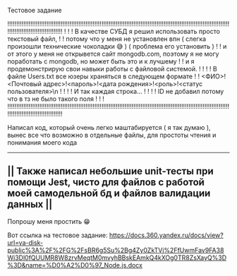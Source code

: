 Тестовое задание

!!!!!!!!!!!!!!!!!!!!!!!!!!!!!!!!!!!!!!!!!!!!!!!!!!!!!!!!!!!!!!!!!!!!!!!!!!!!!!!!!!!!!!!!!!!!!!!!!!!!!!!!!!!!!!!!!!!!!!!!!!!!!!!!!!!!!!!!!!!!!!!!!!!!!!!!!!!!
!                                                                                                                                                           !
!   В качестве СУБД я решил использовать просто текстовый файл,                                                                                             !
!   потому что у меня не установлен впн ( слегка произошли технические чоколадки 😅 ) ( проблема его установить )                                           !
!   и от этого у меня не открывется сайт mongodb.com, поэтому я не могу поработать с mongodb, но может быть это и к лучшему                                 !
!   и я продемонстрирую свои навыки работы с файловой системой.                                                                                             !
!                                                                                                                                                           !
!   В файле Users.txt все юзеры храняться в следующем формате                                                                                               !
!   <ФИО>!<Почтовый адрес>!<пароль>!<дата рождения>!<роль>!<статус пользователя>\n                                                                          ! 
!                                                                                                                                                           !
!   И так каждая строка...                                                                                                                                  !
!                                                                                                                                                           !
!   ID не добавил потому что в тз не было такого поля                                                                                                       !
!                                                                                                                                                           !
!!!!!!!!!!!!!!!!!!!!!!!!!!!!!!!!!!!!!!!!!!!!!!!!!!!!!!!!!!!!!!!!!!!!!!!!!!!!!!!!!!!!!!!!!!!!!!!!!!!!!!!!!!!!!!!!!!!!!!!!!!!!!!!!!!!!!!!!!!!!!!!!!!!!!!!!!!!!

Написал код, который очень легко маштабируется ( я так думаю ), вынес все что возможно в отдельные файлы, для простоты чтения и понимания моего кода


  ------------------------------------------------------------------------------------------------------------------------------
|| Также написал небольшие unit-тесты при помощи Jest, чисто для файлов с работой моей самодельной бд и файлов валидации данных ||
  ------------------------------------------------------------------------------------------------------------------------------
  
Попрошу меня простить 😁

Вот ссылка на тестовое задание:
https://docs.360.yandex.ru/docs/view?url=ya-disk-public%3A%2F%2FG%2FsBR6g5Su%2Bg4Zy0ZkTVj%2FfUwmFav9FA38Wj3Dl0fQUUMR8W8zrvMeqtM0mvyhBBskEAmkQ4kXOg0TR8ZsXayQ%3D%3D&name=%D0%A2%D0%97_Node.js.docx